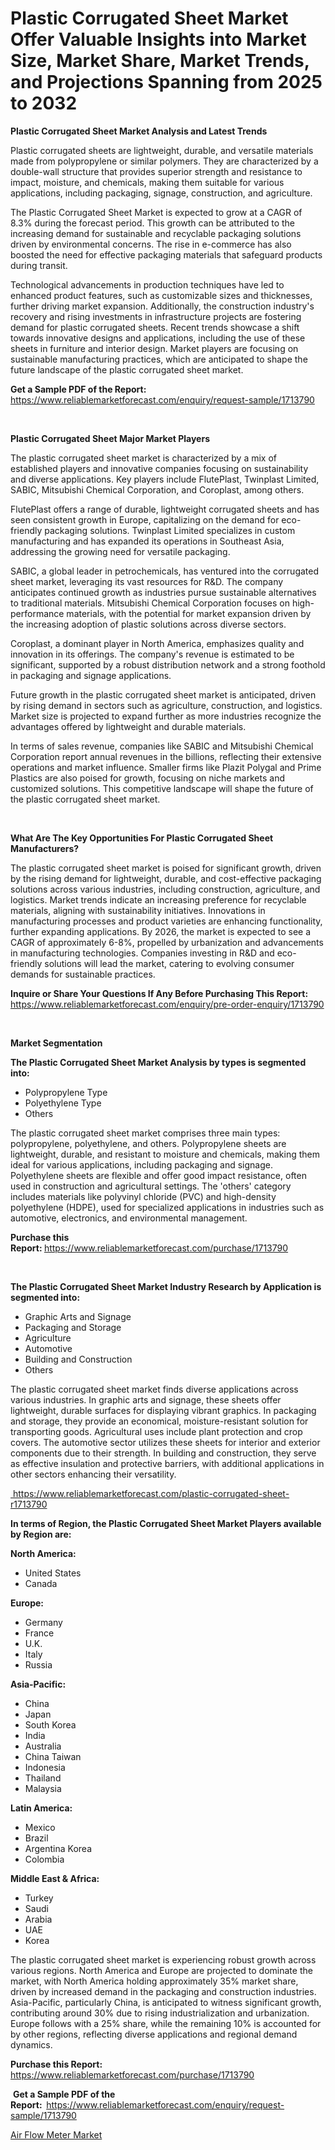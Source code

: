<p><h1>Plastic Corrugated Sheet Market Offer Valuable Insights into Market Size, Market Share, Market Trends, and Projections Spanning from 2025 to 2032</h1></p><p><strong>Plastic Corrugated Sheet Market Analysis and Latest Trends</strong></p>
<p><p>Plastic corrugated sheets are lightweight, durable, and versatile materials made from polypropylene or similar polymers. They are characterized by a double-wall structure that provides superior strength and resistance to impact, moisture, and chemicals, making them suitable for various applications, including packaging, signage, construction, and agriculture.</p><p>The Plastic Corrugated Sheet Market is expected to grow at a CAGR of 8.3% during the forecast period. This growth can be attributed to the increasing demand for sustainable and recyclable packaging solutions driven by environmental concerns. The rise in e-commerce has also boosted the need for effective packaging materials that safeguard products during transit. </p><p>Technological advancements in production techniques have led to enhanced product features, such as customizable sizes and thicknesses, further driving market expansion. Additionally, the construction industry's recovery and rising investments in infrastructure projects are fostering demand for plastic corrugated sheets. Recent trends showcase a shift towards innovative designs and applications, including the use of these sheets in furniture and interior design. Market players are focusing on sustainable manufacturing practices, which are anticipated to shape the future landscape of the plastic corrugated sheet market.</p></p>
<p><strong>Get a Sample PDF of the Report:&nbsp;</strong> <a href="https://www.reliablemarketforecast.com/enquiry/request-sample/1713790?utm_campaign=1834&utm_medium=2&utm_source=Github&utm_content=ia&utm_term=11012025&utm_id=plastic-corrugated-sheet">https://www.reliablemarketforecast.com/enquiry/request-sample/1713790</a></p>
<p>&nbsp;</p>
<p><strong>Plastic Corrugated Sheet Major Market Players</strong></p>
<p><p>The plastic corrugated sheet market is characterized by a mix of established players and innovative companies focusing on sustainability and diverse applications. Key players include FlutePlast, Twinplast Limited, SABIC, Mitsubishi Chemical Corporation, and Coroplast, among others. </p><p>FlutePlast offers a range of durable, lightweight corrugated sheets and has seen consistent growth in Europe, capitalizing on the demand for eco-friendly packaging solutions. Twinplast Limited specializes in custom manufacturing and has expanded its operations in Southeast Asia, addressing the growing need for versatile packaging.</p><p>SABIC, a global leader in petrochemicals, has ventured into the corrugated sheet market, leveraging its vast resources for R&D. The company anticipates continued growth as industries pursue sustainable alternatives to traditional materials. Mitsubishi Chemical Corporation focuses on high-performance materials, with the potential for market expansion driven by the increasing adoption of plastic solutions across diverse sectors.</p><p>Coroplast, a dominant player in North America, emphasizes quality and innovation in its offerings. The company's revenue is estimated to be significant, supported by a robust distribution network and a strong foothold in packaging and signage applications.</p><p>Future growth in the plastic corrugated sheet market is anticipated, driven by rising demand in sectors such as agriculture, construction, and logistics. Market size is projected to expand further as more industries recognize the advantages offered by lightweight and durable materials.</p><p>In terms of sales revenue, companies like SABIC and Mitsubishi Chemical Corporation report annual revenues in the billions, reflecting their extensive operations and market influence. Smaller firms like Plazit Polygal and Prime Plastics are also poised for growth, focusing on niche markets and customized solutions. This competitive landscape will shape the future of the plastic corrugated sheet market.</p></p>
<p>&nbsp;</p>
<p><strong>What Are The Key Opportunities For Plastic Corrugated Sheet Manufacturers?</strong></p>
<p><p>The plastic corrugated sheet market is poised for significant growth, driven by the rising demand for lightweight, durable, and cost-effective packaging solutions across various industries, including construction, agriculture, and logistics. Market trends indicate an increasing preference for recyclable materials, aligning with sustainability initiatives. Innovations in manufacturing processes and product varieties are enhancing functionality, further expanding applications. By 2026, the market is expected to see a CAGR of approximately 6-8%, propelled by urbanization and advancements in manufacturing technologies. Companies investing in R&D and eco-friendly solutions will lead the market, catering to evolving consumer demands for sustainable practices.</p></p>
<p><strong>Inquire or Share Your Questions If Any Before Purchasing This Report:</strong> <a href="https://www.reliablemarketforecast.com/enquiry/pre-order-enquiry/1713790?utm_campaign=1834&utm_medium=2&utm_source=Github&utm_content=ia&utm_term=11012025&utm_id=plastic-corrugated-sheet">https://www.reliablemarketforecast.com/enquiry/pre-order-enquiry/1713790</a></p>
<p>&nbsp;</p>
<p><strong>Market Segmentation</strong></p>
<p><strong>The Plastic Corrugated Sheet Market Analysis by types is segmented into:</strong></p>
<p><ul><li>Polypropylene Type</li><li>Polyethylene Type</li><li>Others</li></ul></p>
<p><p>The plastic corrugated sheet market comprises three main types: polypropylene, polyethylene, and others. Polypropylene sheets are lightweight, durable, and resistant to moisture and chemicals, making them ideal for various applications, including packaging and signage. Polyethylene sheets are flexible and offer good impact resistance, often used in construction and agricultural settings. The 'others' category includes materials like polyvinyl chloride (PVC) and high-density polyethylene (HDPE), used for specialized applications in industries such as automotive, electronics, and environmental management.</p></p>
<p><strong>Purchase this Report:&nbsp;</strong><a href="https://www.reliablemarketforecast.com/purchase/1713790?utm_campaign=1834&utm_medium=2&utm_source=Github&utm_content=ia&utm_term=11012025&utm_id=plastic-corrugated-sheet">https://www.reliablemarketforecast.com/purchase/1713790</a></p>
<p>&nbsp;</p>
<p><strong>The Plastic Corrugated Sheet Market Industry Research by Application is segmented into:</strong></p>
<p><ul><li>Graphic Arts and Signage</li><li>Packaging and Storage</li><li>Agriculture</li><li>Automotive</li><li>Building and Construction</li><li>Others</li></ul></p>
<p><p>The plastic corrugated sheet market finds diverse applications across various industries. In graphic arts and signage, these sheets offer lightweight, durable surfaces for displaying vibrant graphics. In packaging and storage, they provide an economical, moisture-resistant solution for transporting goods. Agricultural uses include plant protection and crop covers. The automotive sector utilizes these sheets for interior and exterior components due to their strength. In building and construction, they serve as effective insulation and protective barriers, with additional applications in other sectors enhancing their versatility.</p></p>
<p><a href="https://www.reliablemarketforecast.com/plastic-corrugated-sheet-r1713790?utm_campaign=1834&utm_medium=2&utm_source=Github&utm_content=ia&utm_term=11012025&utm_id=plastic-corrugated-sheet">&nbsp;https://www.reliablemarketforecast.com/plastic-corrugated-sheet-r1713790</a></p>
<p><strong>In terms of Region, the Plastic Corrugated Sheet Market Players available by Region are:</strong></p>
<p>
    <p> <strong> North America: </strong>
        <ul>
            <li>United States</li>
            <li>Canada</li>
        </ul>
        </p> 
    <p> <strong> Europe: </strong>
        <ul>
            <li>Germany</li>
            <li>France</li>
            <li>U.K.</li>
            <li>Italy</li>
            <li>Russia</li>
        </ul>
        </p> 
    <p> <strong> Asia-Pacific: </strong>
        <ul>
            <li>China</li>
            <li>Japan</li>
            <li>South Korea</li>
            <li>India</li>
            <li>Australia</li>
            <li>China Taiwan</li>
            <li>Indonesia</li>
            <li>Thailand</li>
            <li>Malaysia</li>
        </ul>
        </p> 
    <p> <strong> Latin America: </strong>
        <ul>
            <li>Mexico</li>
            <li>Brazil</li>
            <li>Argentina Korea</li>
            <li>Colombia</li>
        </ul>
        </p> 
    <p> <strong> Middle East & Africa: </strong>
        <ul>
            <li>Turkey</li>
            <li>Saudi</li>
            <li>Arabia</li>
            <li>UAE</li>
            <li>Korea</li>
        </ul>
    </p>
    </p>
<p><p>The plastic corrugated sheet market is experiencing robust growth across various regions. North America and Europe are projected to dominate the market, with North America holding approximately 35% market share, driven by increased demand in the packaging and construction industries. Asia-Pacific, particularly China, is anticipated to witness significant growth, contributing around 30% due to rising industrialization and urbanization. Europe follows with a 25% share, while the remaining 10% is accounted for by other regions, reflecting diverse applications and regional demand dynamics.</p></p>
<p><strong>Purchase this Report: </strong><a href="https://www.reliablemarketforecast.com/purchase/1713790?utm_campaign=1834&utm_medium=2&utm_source=Github&utm_content=ia&utm_term=11012025&utm_id=plastic-corrugated-sheet">https://www.reliablemarketforecast.com/purchase/1713790</a></p>
<p>&nbsp;<strong>Get a Sample PDF of the Report:&nbsp;&nbsp;</strong><a href="https://www.reliablemarketforecast.com/enquiry/request-sample/1713790?utm_campaign=1834&utm_medium=2&utm_source=Github&utm_content=ia&utm_term=11012025&utm_id=plastic-corrugated-sheet">https://www.reliablemarketforecast.com/enquiry/request-sample/1713790</a></p>
<p><strong></strong></p>
<p><p><a href="https://github.com/ashepherd82/Market-Research-Report-List-6/blob/main/air-flow-meter-market.md?utm_campaign=1834&utm_medium=2&utm_source=Github&utm_content=ia&utm_term=11012025&utm_id=plastic-corrugated-sheet">Air Flow Meter Market</a></p></p>